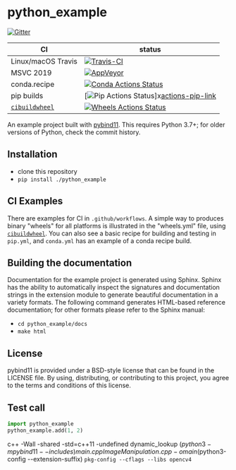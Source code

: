 # python_example

[![Gitter][gitter-badge]][gitter-link]

| CI                 | status                                                                |
| ------------------ | --------------------------------------------------------------------- |
| Linux/macOS Travis | [![Travis-CI][travis-badge]][travis-link]                             |
| MSVC 2019          | [![AppVeyor][appveyor-badge]][appveyor-link]                          |
| conda.recipe       | [![Conda Actions Status][actions-conda-badge]][actions-conda-link]    |
| pip builds         | [![Pip Actions Status][actions-pip-badge]]x[actions-pip-link]          |
| [`cibuildwheel`][] | [![Wheels Actions Status][actions-wheels-badge]][actions-wheels-link] |

[gitter-badge]: https://badges.gitter.im/pybind/Lobby.svg
[gitter-link]: https://gitter.im/pybind/Lobby
[actions-badge]: https://github.com/pybind/python_example/workflows/Tests/badge.svg
[actions-conda-link]: https://github.com/pybind/python_example/actions?query=workflow%3A%22Conda
[actions-conda-badge]: https://github.com/pybind/python_example/workflows/Conda/badge.svg
[actions-pip-link]: https://github.com/pybind/python_example/actions?query=workflow%3A%22Pip
[actions-pip-badge]: https://github.com/pybind/python_example/workflows/Pip/badge.svg
[actions-wheels-link]: https://github.com/pybind/python_example/actions?query=workflow%3AWheels
[actions-wheels-badge]: https://github.com/pybind/python_example/workflows/Wheels/badge.svg
[travis-link]: https://travis-ci.org/pybind/python_example
[travis-badge]: https://travis-ci.org/pybind/python_example.svg?branch=master&status=passed
[appveyor-link]: https://ci.appveyor.com/project/wjakob/python-example

<!-- TODO: get a real badge link for appveyor -->

[appveyor-badge]: https://travis-ci.org/pybind/python_example.svg?branch=master&status=passed

An example project built with [pybind11](https://github.com/pybind/pybind11).
This requires Python 3.7+; for older versions of Python, check the commit
history.

## Installation

- clone this repository
- `pip install ./python_example`

## CI Examples

There are examples for CI in `.github/workflows`. A simple way to produces
binary "wheels" for all platforms is illustrated in the "wheels.yml" file,
using [`cibuildwheel`][]. You can also see a basic recipe for building and
testing in `pip.yml`, and `conda.yml` has an example of a conda recipe build.

## Building the documentation

Documentation for the example project is generated using Sphinx. Sphinx has the
ability to automatically inspect the signatures and documentation strings in
the extension module to generate beautiful documentation in a variety formats.
The following command generates HTML-based reference documentation; for other
formats please refer to the Sphinx manual:

- `cd python_example/docs`
- `make html`

## License

pybind11 is provided under a BSD-style license that can be found in the LICENSE
file. By using, distributing, or contributing to this project, you agree to the
terms and conditions of this license.

## Test call

```python
import python_example
python_example.add(1, 2)
```

[`cibuildwheel`]: https://cibuildwheel.readthedocs.io

c++ -Wall -shared -std=c++11 -undefined dynamic_lookup $(python3 -m pybind11 --includes) main.cpp ImageManipulation.cpp -o main$(python3-config --extension-suffix) `pkg-config --cflags --libs opencv4`
